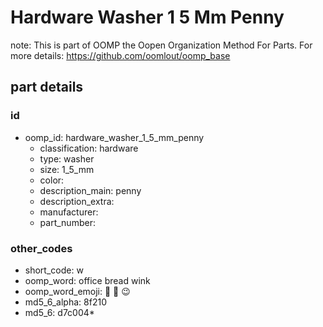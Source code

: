 # Hardware Washer 1 5 Mm Penny  

note: This is part of OOMP the Oopen Organization Method For Parts. For more details: https://github.com/oomlout/oomp_base

##  part details





### id
* oomp_id: hardware_washer_1_5_mm_penny
  * classification: hardware
  * type: washer
  * size: 1_5_mm
  * color: 
  * description_main: penny
  * description_extra: 
  * manufacturer: 
  * part_number: 

### other_codes
* short_code: w
* oomp_word: office bread wink
* oomp_word_emoji: :office: :bread: :wink:
* md5_6_alpha: 8f210
* md5_6: d7c004* 